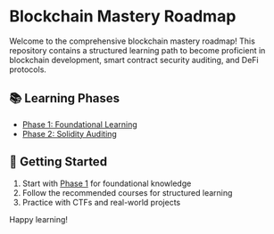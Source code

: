 # Blockchain Mastery Roadmap

Welcome to the comprehensive blockchain mastery roadmap! This repository contains a structured learning path to become proficient in blockchain development, smart contract security auditing, and DeFi protocols.

## 📚 Learning Phases

- [Phase 1: Foundational Learning](Phase1_Foundational_Learning.md)
- [Phase 2: Solidity Auditing](Phase2_Auditing_DeFi.md)

## 🚀 Getting Started

1. Start with [Phase 1](Phase1_Foundational_Learning.md) for foundational knowledge
2. Follow the recommended courses for structured learning
3. Practice with CTFs and real-world projects

Happy learning!